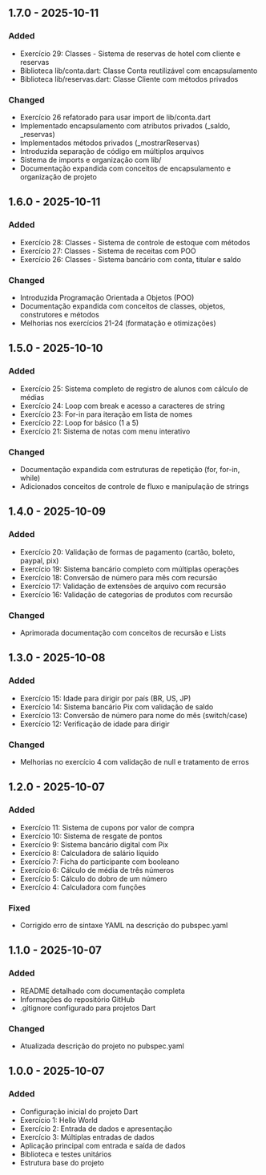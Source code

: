 ## 1.7.0 - 2025-10-11

### Added
- Exercício 29: Classes - Sistema de reservas de hotel com cliente e reservas
- Biblioteca lib/conta.dart: Classe Conta reutilizável com encapsulamento
- Biblioteca lib/reservas.dart: Classe Cliente com métodos privados

### Changed
- Exercício 26 refatorado para usar import de lib/conta.dart
- Implementado encapsulamento com atributos privados (_saldo, _reservas)
- Implementados métodos privados (_mostrarReservas)
- Introduzida separação de código em múltiplos arquivos
- Sistema de imports e organização com lib/
- Documentação expandida com conceitos de encapsulamento e organização de projeto

## 1.6.0 - 2025-10-11

### Added
- Exercício 28: Classes - Sistema de controle de estoque com métodos
- Exercício 27: Classes - Sistema de receitas com POO
- Exercício 26: Classes - Sistema bancário com conta, titular e saldo

### Changed
- Introduzida Programação Orientada a Objetos (POO)
- Documentação expandida com conceitos de classes, objetos, construtores e métodos
- Melhorias nos exercícios 21-24 (formatação e otimizações)

## 1.5.0 - 2025-10-10

### Added
- Exercício 25: Sistema completo de registro de alunos com cálculo de médias
- Exercício 24: Loop com break e acesso a caracteres de string
- Exercício 23: For-in para iteração em lista de nomes
- Exercício 22: Loop for básico (1 a 5)
- Exercício 21: Sistema de notas com menu interativo

### Changed
- Documentação expandida com estruturas de repetição (for, for-in, while)
- Adicionados conceitos de controle de fluxo e manipulação de strings

## 1.4.0 - 2025-10-09

### Added
- Exercício 20: Validação de formas de pagamento (cartão, boleto, paypal, pix)
- Exercício 19: Sistema bancário completo com múltiplas operações
- Exercício 18: Conversão de número para mês com recursão
- Exercício 17: Validação de extensões de arquivo com recursão
- Exercício 16: Validação de categorias de produtos com recursão

### Changed
- Aprimorada documentação com conceitos de recursão e Lists

## 1.3.0 - 2025-10-08

### Added
- Exercício 15: Idade para dirigir por país (BR, US, JP)
- Exercício 14: Sistema bancário Pix com validação de saldo
- Exercício 13: Conversão de número para nome do mês (switch/case)
- Exercício 12: Verificação de idade para dirigir

### Changed
- Melhorias no exercício 4 com validação de null e tratamento de erros

## 1.2.0 - 2025-10-07

### Added
- Exercício 11: Sistema de cupons por valor de compra
- Exercício 10: Sistema de resgate de pontos
- Exercício 9: Sistema bancário digital com Pix
- Exercício 8: Calculadora de salário líquido
- Exercício 7: Ficha do participante com booleano
- Exercício 6: Cálculo de média de três números
- Exercício 5: Cálculo do dobro de um número
- Exercício 4: Calculadora com funções

### Fixed
- Corrigido erro de sintaxe YAML na descrição do pubspec.yaml

## 1.1.0 - 2025-10-07

### Added
- README detalhado com documentação completa
- Informações do repositório GitHub
- .gitignore configurado para projetos Dart

### Changed
- Atualizada descrição do projeto no pubspec.yaml

## 1.0.0 - 2025-10-07

### Added
- Configuração inicial do projeto Dart
- Exercício 1: Hello World
- Exercício 2: Entrada de dados e apresentação
- Exercício 3: Múltiplas entradas de dados
- Aplicação principal com entrada e saída de dados
- Biblioteca e testes unitários
- Estrutura base do projeto

